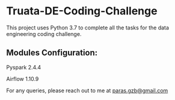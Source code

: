 # Truata-DE-Coding-Challenge

This project uses Python 3.7 to complete all the tasks for the data engineering coding challenge.

## Modules Configuration:

Pyspark 2.4.4

Airflow 1.10.9

For any queries, please reach out to me at paras.gzb@gmail.com
